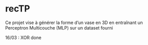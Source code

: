 # recTP
Ce projet vise à générer la forme d’un vase en 3D en entraînant un Perceptron Multicouche (MLP) sur un dataset fourni


16/03 : XOR done 